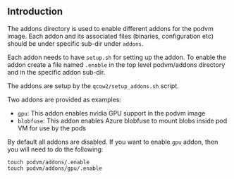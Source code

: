 ## Introduction

The addons directory is used to enable different addons for the podvm image.
Each addon and its associated files (binaries, configuration etc) should be under
specific sub-dir under `addons`. 

Each addon needs to have `setup.sh` for setting up the addon.
To enable the addon create a file named `.enable` in the top level podvm/addons
directory and in the specific addon sub-dir.

The addons are setup by the `qcow2/setup_addons.sh` script.

Two addons are provided as examples:
- `gpu`: This addon enables nvidia GPU support in the podvm image
- `blobfuse`: This addon enables Azure blobfuse to mount blobs inside pod VM for use by the pods

By default all addons are disabled. If you want to enable `gpu` addon, then you will need to do the following:

```
touch podvm/addons/.enable
touch podvm/addons/gpu/.enable
```
